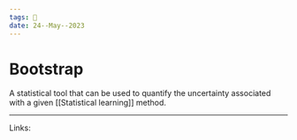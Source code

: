 ```yaml
---
tags: 🌱
date: 24--May--2023
---
```


# Bootstrap

A statistical tool that can be used to quantify the uncertainty associated with a given [[Statistical learning]] method.

---
Links: 